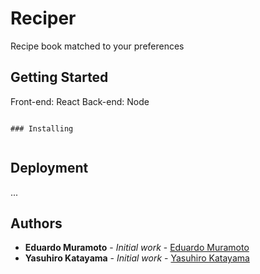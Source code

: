 # Reciper

Recipe book matched to your preferences

## Getting Started

Front-end: React
Back-end: Node

```

### Installing


```

## Deployment

...


## Authors

* **Eduardo Muramoto** - *Initial work* - [Eduardo Muramoto](https://github.com/eduardomuramoto)
* **Yasuhiro Katayama** - *Initial work* - [Yasuhiro Katayama](https://github.com/)

